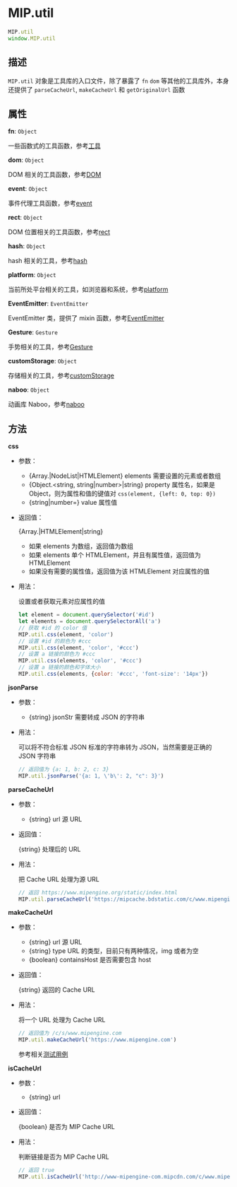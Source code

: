 # MIP.util

```javascript
MIP.util
window.MIP.util
```

## 描述

`MIP.util` 对象是工具库的入口文件，除了暴露了 `fn` `dom` 等其他的工具库外，本身还提供了 `parseCacheUrl`, `makeCacheUrl` 和 `getOriginalUrl` 函数

## 属性

**fn**: `Object`

一些函数式的工具函数，参考[工具](./util/fn.md)

**dom**: `Object`

DOM 相关的工具函数，参考[DOM](./dom.md)

**event**: `Object`

事件代理工具函数，参考[event](./event.md)

**rect**: `Object`

DOM 位置相关的工具函数，参考[rect](./rect.md)

**hash**: `Object`

hash 相关的工具，参考[hash](./hash.md)

**platform**: `Object`

当前所处平台相关的工具，如浏览器和系统，参考[platform](./platform.md)

**EventEmitter**: `EventEmitter`

EventEmitter 类，提供了 mixin 函数，参考[EventEmitter](./event-emitter.md)

**Gesture**: `Gesture`

手势相关的工具，参考[Gesture](./gesture.md)

**customStorage**: `Object`

存储相关的工具，参考[customStorage](./custom-storage.md)

**naboo**: `Object`

动画库 Naboo，参考[naboo](./naboo.md)


## 方法

**css**
- 参数：
  - {Array.<HTMLElement>|NodeList|HTMLElement} elements 需要设置的元素或者数组
  - {Object.<string, string|number>|string} property 属性名，如果是 Object，则为属性和值的键值对 `css(element, {left: 0, top: 0})`
  - {string|number=} value 属性值
- 返回值：

    {Array.<HTMLElement>|HTMLElement|string}

    - 如果 elements 为数组，返回值为数组
    - 如果 elements 单个 HTMLElement，并且有属性值，返回值为 HTMLElement
    - 如果没有需要的属性值，返回值为该 HTMLElement 对应属性的值
- 用法：

  设置或者获取元素对应属性的值

  ```javascript
  let element = document.querySelector('#id')
  let elements = document.querySelectorAll('a')
  // 获取 #id 的 color 值
  MIP.util.css(element, 'color')
  // 设置 #id 的颜色为 #ccc
  MIP.util.css(element, 'color', '#ccc')
  // 设置 a 链接的颜色为 #ccc
  MIP.util.css(elements, 'color', '#ccc')
  // 设置 a 链接的颜色和字体大小
  MIP.util.css(elements, {color: '#ccc', 'font-size': '14px'})
  ```

**jsonParse**

- 参数：
  - {string} jsonStr 需要转成 JSON 的字符串
- 用法：

  可以将不符合标准 JSON 标准的字符串转为 JSON，当然需要是正确的 JSON 字符串

  ```javascript
  // 返回值为 {a: 1, b: 2, c: 3}
  MIP.util.jsonParse('{a: 1, \'b\': 2, "c": 3}')
  ```

**parseCacheUrl**
- 参数：
  - {string} url 源 URL
- 返回值：

  {string} 处理后的 URL
- 用法：

  把 Cache URL 处理为源 URL

  ```javascript
  // 返回 https://www.mipengine.org/static/index.html
  MIP.util.parseCacheUrl('https://mipcache.bdstatic.com/c/www.mipengine.org/static/index.html')
  ```

**makeCacheUrl**
- 参数：
  - {string} url 源 URL
  - {string} type URL 的类型，目前只有两种情况，img 或者为空
  - {boolean} containsHost 是否需要包含 host
- 返回值：

  {string} 返回的 Cache URL

- 用法：

  将一个 URL 处理为 Cache URL

  ```javascript
  // 返回值为 /c/s/www.mipengine.com
  MIP.util.makeCacheUrl('https://www.mipengine.com')
  ```

  参考相关[测试用例](https://github.com/mipengine/mip2/blob/master/packages/mip/test/specs/util.spec.js#L112)

**isCacheUrl**

- 参数：
  - {string} url
- 返回值：

  {boolean} 是否为 MIP Cache URL

- 用法：

  判断链接是否为 MIP Cache URL

  ```javascript
  // 返回 true
  MIP.util.isCacheUrl('http://www-mipengine-com.mipcdn.com/c/www.mipengine.com/docs/index.html')
  ```
